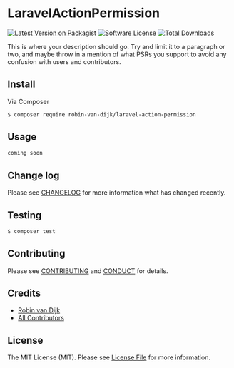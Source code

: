 # LaravelActionPermission

[![Latest Version on Packagist][ico-version]][link-packagist]
[![Software License][ico-license]](LICENSE.md)
[![Total Downloads][ico-downloads]][link-downloads]

This is where your description should go. Try and limit it to a paragraph or two, and maybe throw in a mention of what
PSRs you support to avoid any confusion with users and contributors.

## Install

Via Composer

``` bash
$ composer require robin-van-dijk/laravel-action-permission
```

## Usage

``` php
coming soon
```

## Change log

Please see [CHANGELOG](CHANGELOG.md) for more information what has changed recently.

## Testing

``` bash
$ composer test
```

## Contributing

Please see [CONTRIBUTING](CONTRIBUTING.md) and [CONDUCT](CONDUCT.md) for details.

## Credits

- [Robin van Dijk][link-author]
- [All Contributors][link-contributors]

## License

The MIT License (MIT). Please see [License File](LICENSE.md) for more information.

[ico-version]: https://img.shields.io/packagist/v/robin-van-dijk/laravel-action-permission.svg?style=flat-square
[ico-license]: https://img.shields.io/badge/license-MIT-brightgreen.svg?style=flat-square
[ico-travis]: https://img.shields.io/travis/RobinVanDijk/LaravelActionPermission/master.svg?style=flat-square
[ico-scrutinizer]: https://img.shields.io/scrutinizer/coverage/g/RobinVanDijk/LaravelActionPermission.svg?style=flat-square
[ico-code-quality]: https://img.shields.io/scrutinizer/g/RobinVanDijk/LaravelActionPermission.svg?style=flat-square
[ico-downloads]: https://img.shields.io/packagist/dt/robin-van-dijk/laravel-action-permission.svg?style=flat-square

[link-packagist]: https://packagist.org/packages/robin-van-dijk/laravel-action-permission
[link-travis]: https://travis-ci.org/RobinVanDijk/LaravelActionPermission
[link-scrutinizer]: https://scrutinizer-ci.com/g/RobinVanDijk/LaravelActionPermission/code-structure
[link-code-quality]: https://scrutinizer-ci.com/g/RobinVanDijk/LaravelActionPermission
[link-downloads]: https://packagist.org/packages/robin-van-dijk/laravel-action-permission
[link-author]: https://github.com/RobinVanDijk
[link-contributors]: ../../contributors
